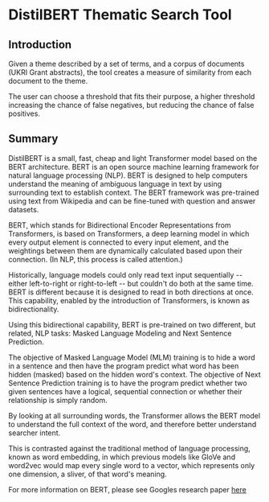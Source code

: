 # DistilBERT Thematic Search Tool

## Introduction
Given a theme described by a set of terms, and a corpus of documents (UKRI Grant abstracts), the tool creates a measure of similarity from each document to the theme.

The user can choose a threshold that fits their purpose, a higher threshold increasing the chance of false negatives, but reducing the chance of false positives.

## Summary
DistilBERT is a small, fast, cheap and light Transformer model based on the BERT architecture. BERT is an open source machine learning framework for natural language processing (NLP). BERT is designed to help computers understand the meaning of ambiguous language in text by using surrounding text to establish context. The BERT framework was pre-trained using text from Wikipedia and can be fine-tuned with question and answer datasets.

BERT, which stands for Bidirectional Encoder Representations from Transformers, is based on Transformers, a deep learning model in which every output element is connected to every input element, and the weightings between them are dynamically calculated based upon their connection. (In NLP, this process is called attention.)

Historically, language models could only read text input sequentially -- either left-to-right or right-to-left -- but couldn't do both at the same time. BERT is different because it is designed to read in both directions at once. This capability, enabled by the introduction of Transformers, is known as bidirectionality. 

Using this bidirectional capability, BERT is pre-trained on two different, but related, NLP tasks: Masked Language Modeling and Next Sentence Prediction.

The objective of Masked Language Model (MLM) training is to hide a word in a sentence and then have the program predict what word has been hidden (masked) based on the hidden word's context. The objective of Next Sentence Prediction training is to have the program predict whether two given sentences have a logical, sequential connection or whether their relationship is simply random.

By looking at all surrounding words, the Transformer allows the BERT model to understand the full context of the word, and therefore better understand searcher intent.

This is contrasted against the traditional method of language processing, known as word embedding, in which previous models like GloVe and word2vec would map every single word to a vector, which represents only one dimension, a sliver, of that word's meaning.

For more information on BERT, please see Googles research paper [here](https://arxiv.org/pdf/1810.04805.pdf)
